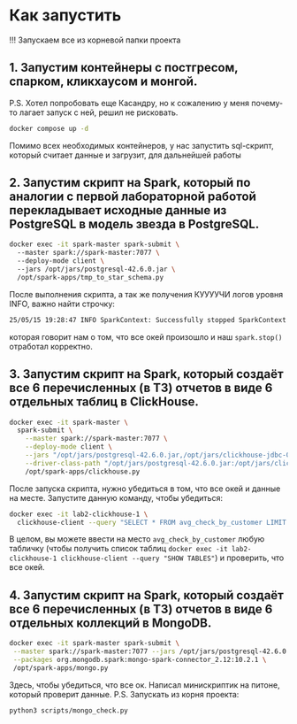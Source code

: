 # Как запустить
!!! Запускаем все из корневой папки проекта 
## 1. Запустим контейнеры с постгресом, спарком, кликхаусом и монгой. 
P.S. Хотел попробовать еще Касандру, но к сожалению у меня почему-то лагает запуск с ней, решил не рисковать.
```bash
docker compose up -d
```
Помимо всех необходимых контейнеров, у нас запустить sql-скрипт, который считает данные и загрузит, для дальнейшей работы
## 2. Запустим скрипт на Spark, который по аналогии с первой лабораторной работой перекладывает исходные данные из PostgreSQL в модель звезда в PostgreSQL.

```bash
docker exec -it spark-master spark-submit \                                                                           
  --master spark://spark-master:7077 \  
  --deploy-mode client \  
  --jars /opt/jars/postgresql-42.6.0.jar \
  /opt/spark-apps/tmp_to_star_schema.py
```
После выполнения скрипта, а так же получения КУУУУЧИ логов уровня INFO, важно найти строчку:
```bash
25/05/15 19:28:47 INFO SparkContext: Successfully stopped SparkContext
```
которая говорит нам о том, что все окей произошло и наш `spark.stop()` отработал корректно.

## 3. Запустим скрипт на Spark, который создаёт все 6 перечисленных (в ТЗ) отчетов в виде 6 отдельных таблиц в ClickHouse.

```bash
docker exec -it spark-master \
  spark-submit \
    --master spark://spark-master:7077 \
    --deploy-mode client \
    --jars "/opt/jars/postgresql-42.6.0.jar,/opt/jars/clickhouse-jdbc-0.4.6.jar" \
    --driver-class-path "/opt/jars/postgresql-42.6.0.jar:/opt/jars/clickhouse-jdbc-0.4.6.jar" \
    /opt/spark-apps/clickhouse.py
```
После запуска скрипта, нужно убедиться в том, что все окей и данные на месте. Запустите данную команду, чтобы убедиться:
```bash
docker exec -it lab2-clickhouse-1 \
  clickhouse-client --query "SELECT * FROM avg_check_by_customer LIMIT 10 FORMAT PrettyCompact"
```
В целом, вы можете ввести на место `avg_check_by_customer` любую табличку (чтобы получить список таблиц `docker exec -it lab2-clickhouse-1 clickhouse-client --query "SHOW TABLES"`) и проверить, что все окей.

## 4. Запустим скрипт на Spark, который создаёт все 6 перечисленных (в ТЗ) отчетов в виде 6 отдельных коллекций в MongoDB.
``` bash
docker exec -it spark-master spark-submit \
 --master spark://spark-master:7077 --jars /opt/jars/postgresql-42.6.0.jar \
 --packages org.mongodb.spark:mongo-spark-connector_2.12:10.2.1 \
 /opt/spark-apps/mongo.py
```
Здесь, чтобы убедиться, что все ок. Написал минискриптик на питоне, который проверит данные. 
P.S. Запускать из корня проекта:
```bash
python3 scripts/mongo_check.py 
```